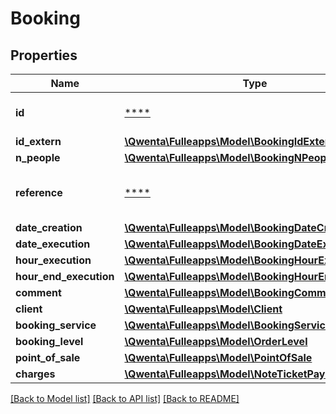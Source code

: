 # Booking

## Properties
Name | Type | Description | Notes
------------ | ------------- | ------------- | -------------
**id** | [****](.md) | Identifiant de la reservation | [optional] 
**id_extern** | [**\Qwenta\Fulleapps\Model\BookingIdExtern**](BookingIdExtern.md) |  | [optional] 
**n_people** | [**\Qwenta\Fulleapps\Model\BookingNPeople**](BookingNPeople.md) |  | [optional] 
**reference** | [****](.md) | Référence unique de la reservation | [optional] 
**date_creation** | [**\Qwenta\Fulleapps\Model\BookingDateCreation**](BookingDateCreation.md) |  | [optional] 
**date_execution** | [**\Qwenta\Fulleapps\Model\BookingDateExecution**](BookingDateExecution.md) |  | [optional] 
**hour_execution** | [**\Qwenta\Fulleapps\Model\BookingHourExecution**](BookingHourExecution.md) |  | [optional] 
**hour_end_execution** | [**\Qwenta\Fulleapps\Model\BookingHourEndExecution**](BookingHourEndExecution.md) |  | [optional] 
**comment** | [**\Qwenta\Fulleapps\Model\BookingComment**](BookingComment.md) |  | [optional] 
**client** | [**\Qwenta\Fulleapps\Model\Client**](Client.md) |  | [optional] 
**booking_service** | [**\Qwenta\Fulleapps\Model\BookingService**](BookingService.md) |  | [optional] 
**booking_level** | [**\Qwenta\Fulleapps\Model\OrderLevel**](OrderLevel.md) |  | [optional] 
**point_of_sale** | [**\Qwenta\Fulleapps\Model\PointOfSale**](PointOfSale.md) |  | [optional] 
**charges** | [**\Qwenta\Fulleapps\Model\NoteTicketPayments**](NoteTicketPayments.md) |  | [optional] 

[[Back to Model list]](../../README.md#documentation-for-models) [[Back to API list]](../../README.md#documentation-for-api-endpoints) [[Back to README]](../../README.md)

